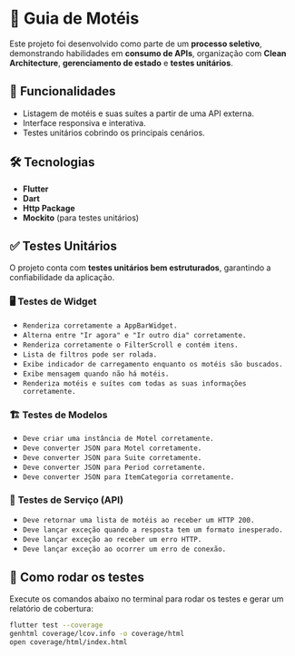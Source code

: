 # 📌 Guia de Motéis  

Este projeto foi desenvolvido como parte de um **processo seletivo**, demonstrando habilidades em **consumo de APIs**, organização com **Clean Architecture**, **gerenciamento de estado** e **testes unitários**.  

## 🚀 Funcionalidades  

- Listagem de motéis e suas suítes a partir de uma API externa.
- Interface responsiva e interativa.
- Testes unitários cobrindo os principais cenários.

## 🛠 Tecnologias  

- **Flutter**  
- **Dart**  
- **Http Package**  
- **Mockito** (para testes unitários)  

## ✅ Testes Unitários  

O projeto conta com **testes unitários bem estruturados**, garantindo a confiabilidade da aplicação.  

### 🖥️ **Testes de Widget**  

- `Renderiza corretamente a AppBarWidget.`
- `Alterna entre "Ir agora" e "Ir outro dia" corretamente.`  
- `Renderiza corretamente o FilterScroll e contém itens.`  
- `Lista de filtros pode ser rolada.`  
- `Exibe indicador de carregamento enquanto os motéis são buscados.`  
- `Exibe mensagem quando não há motéis.`  
- `Renderiza motéis e suítes com todas as suas informações corretamente.`  

### 🏗️ **Testes de Modelos**  

- `Deve criar uma instância de Motel corretamente.`  
- `Deve converter JSON para Motel corretamente.`  
- `Deve converter JSON para Suite corretamente.`  
- `Deve converter JSON para Period corretamente.`  
- `Deve converter JSON para ItemCategoria corretamente.`  

### 🔗 **Testes de Serviço (API)**  

- `Deve retornar uma lista de motéis ao receber um HTTP 200.`  
- `Deve lançar exceção quando a resposta tem um formato inesperado.`  
- `Deve lançar exceção ao receber um erro HTTP.`  
- `Deve lançar exceção ao ocorrer um erro de conexão.`  

## 🔎 Como rodar os testes  

Execute os comandos abaixo no terminal para rodar os testes e gerar um relatório de cobertura:  

```sh
flutter test --coverage
genhtml coverage/lcov.info -o coverage/html
open coverage/html/index.html
